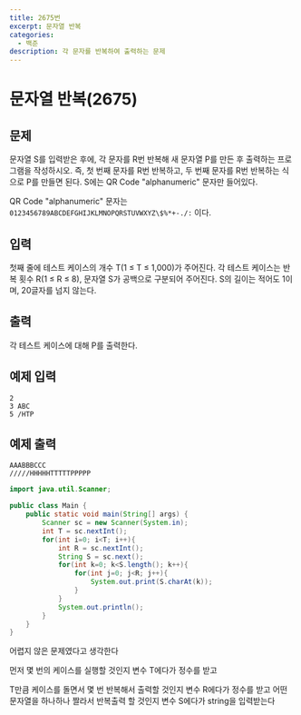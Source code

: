 ```yaml
---
title: 2675번
excerpt: 문자열 반복
categories:
  - 백준
description: 각 문자를 반복하여 출력하는 문제
---
```


# 문자열 반복\(2675\)

## 문제

문자열 S를 입력받은 후에, 각 문자를 R번 반복해 새 문자열 P를 만든 후 출력하는 프로그램을 작성하시오. 즉, 첫 번째 문자를 R번 반복하고, 두 번째 문자를 R번 반복하는 식으로 P를 만들면 된다. S에는 QR Code "alphanumeric" 문자만 들어있다.

QR Code "alphanumeric" 문자는 `0123456789ABCDEFGHIJKLMNOPQRSTUVWXYZ\$%*+-./:` 이다.

## 입력

첫째 줄에 테스트 케이스의 개수 T\(1 ≤ T ≤ 1,000\)가 주어진다. 각 테스트 케이스는 반복 횟수 R\(1 ≤ R ≤ 8\), 문자열 S가 공백으로 구분되어 주어진다. S의 길이는 적어도 1이며, 20글자를 넘지 않는다.

## 출력

각 테스트 케이스에 대해 P를 출력한다.

## 예제 입력

```text
2
3 ABC
5 /HTP
```

## 예제 출력

```text
AAABBBCCC
/////HHHHHTTTTTPPPPP
```

```java
import java.util.Scanner;

public class Main {
    public static void main(String[] args) {
        Scanner sc = new Scanner(System.in);
        int T = sc.nextInt();
        for(int i=0; i<T; i++){
            int R = sc.nextInt();
            String S = sc.next();
            for(int k=0; k<S.length(); k++){
                for(int j=0; j<R; j++){
                    System.out.print(S.charAt(k));
                }
            }
            System.out.println();
        }
    }
}
```

어렵지 않은 문제였다고 생각한다

먼저 몇 번의 케이스를 실행할 것인지 변수 T에다가 정수를 받고

T만큼 케이스를 돌면서 몇 번 반복해서 출력할 것인지 변수 R에다가 정수를 받고 어떤 문자열을 하나하나 짤라서 반복출력 할 것인지 변수 S에다가 string을 입력받는다

